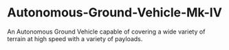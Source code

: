 # Autonomous-Ground-Vehicle-Mk-IV
An Autonomous Ground Vehicle capable of covering a wide variety of terrain at high speed with a variety of payloads.
